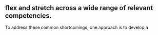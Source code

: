 ## ﬂex and stretch across a wide range of relevant competencies.

To address these common shortcomings, one approach is to develop a
